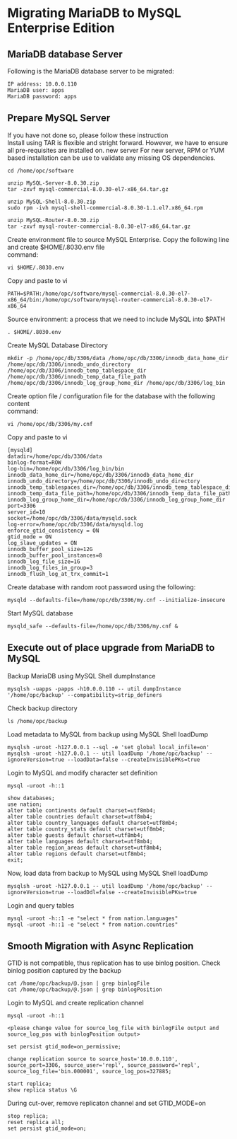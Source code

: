 # Migrating MariaDB to MySQL Enterprise Edition
## MariaDB database Server
Following is the MariaDB database server to be migrated:
```
IP address: 10.0.0.110
MariaDB user: apps
MariaDB password: apps
```
## Prepare MySQL Server
If you have not done so, please follow these instruction </br>
Install using TAR is flexible and stright forward. However, we have to ensure all pre-requisites are installed on. new server
For new server, RPM or YUM based installation can be use to validate any missing OS dependencies.
```
cd /home/opc/software

unzip MySQL-Server-8.0.30.zip
tar -zxvf mysql-commercial-8.0.30-el7-x86_64.tar.gz

unzip MySQL-Shell-8.0.30.zip
sudo rpm -ivh mysql-shell-commercial-8.0.30-1.1.el7.x86_64.rpm

unzip MySQL-Router-8.0.30.zip
tar -zxvf mysql-router-commercial-8.0.30-el7-x86_64.tar.gz
```
Create environment file to source MySQL Enterprise. Copy the following line and create $HOME/.8030.env file </br>
command: 
```
vi $HOME/.8030.env
```
Copy and paste to vi
```
PATH=$PATH:/home/opc/software/mysql-commercial-8.0.30-el7-x86_64/bin:/home/opc/software/mysql-router-commercial-8.0.30-el7-x86_64
```
Source environment: a process that we need to include MySQL into $PATH
```
. $HOME/.8030.env
```
Create MySQL Database Directory
```
mkdir -p /home/opc/db/3306/data /home/opc/db/3306/innodb_data_home_dir /home/opc/db/3306/innodb_undo_directory /home/opc/db/3306/innodb_temp_tablespace_dir /home/opc/db/3306/innodb_temp_data_file_path /home/opc/db/3306/innodb_log_group_home_dir /home/opc/db/3306/log_bin
```
Create option file / configuration file for the database with the following content </br>
command: 
```
vi /home/opc/db/3306/my.cnf
```
Copy and paste to vi
```
[mysqld]
datadir=/home/opc/db/3306/data
binlog-format=ROW
log-bin=/home/opc/db/3306/log_bin/bin
innodb_data_home_dir=/home/opc/db/3306/innodb_data_home_dir
innodb_undo_directory=/home/opc/db/3306/innodb_undo_directory
innodb_temp_tablespaces_dir=/home/opc/db/3306/innodb_temp_tablespace_dir 
innodb_temp_data_file_path=/home/opc/db/3306/innodb_temp_data_file_path/ibtmp1:12M:autoextend
innodb_log_group_home_dir=/home/opc/db/3306/innodb_log_group_home_dir
port=3306
server_id=10
socket=/home/opc/db/3306/data/mysqld.sock
log-error=/home/opc/db/3306/data/mysqld.log
enforce_gtid_consistency = ON
gtid_mode = ON
log_slave_updates = ON
innodb_buffer_pool_size=12G
innodb_buffer_pool_instances=8
innodb_log_file_size=1G
innodb_log_files_in_group=3
innodb_flush_log_at_trx_commit=1
```
Create database with random root password using the following:
```
mysqld --defaults-file=/home/opc/db/3306/my.cnf --initialize-insecure
```
Start MySQL database
```
mysqld_safe --defaults-file=/home/opc/db/3306/my.cnf &
```
## Execute out of place upgrade from MariaDB to MySQL
Backup MariaDB using MySQL Shell dumpInstance
```
mysqlsh -uapps -papps -h10.0.0.110 -- util dumpInstance '/home/opc/backup' --compatibility=strip_definers
```
Check backup directory
```
ls /home/opc/backup
```
Load metadata to MySQL from backup using MySQL Shell loadDump
```
mysqlsh -uroot -h127.0.0.1 --sql -e 'set global local_infile=on'
mysqlsh -uroot -h127.0.0.1 -- util loadDump '/home/opc/backup' --ignoreVersion=true --loadData=false --createInvisiblePKs=true 
```
Login to MySQL and modify character set definition
```
mysql -uroot -h::1

show databases;
use nation;
alter table continents default charset=utf8mb4;
alter table countries default charset=utf8mb4;
alter table country_languages default charset=utf8mb4;
alter table country_stats default charset=utf8mb4;
alter table guests default charset=utf8mb4;
alter table languages default charset=utf8mb4;
alter table region_areas default charset=utf8mb4;
alter table regions default charset=utf8mb4;
exit;
```
Now, load data from backup to MySQL using MySQL Shell loadDump
```
mysqlsh -uroot -h127.0.0.1 -- util loadDump '/home/opc/backup' --ignoreVersion=true --loadDdl=false --createInvisiblePKs=true
```
Login and query tables
```
mysql -uroot -h::1 -e "select * from nation.languages"
mysql -uroot -h::1 -e "select * from nation.countries"
```
## Smooth Migration with Async Replication
GTID is not compatible, thus replication has to use binlog position. Check binlog position captured by the backup
```
cat /home/opc/backup/@.json | grep binlogFile
cat /home/opc/backup/@.json | grep binlogPosition
```
Login to MySQL and create replication channel
```
mysql -uroot -h::1

<please change value for source_log_file with binlogFile output and source_log_pos with binlogPosition output>

set persist gtid_mode=on_permissive;

change replication source to source_host='10.0.0.110', source_port=3306, source_user='repl', source_password='repl', source_log_file='bin.000001', source_log_pos=327885;

start replica;
show replica status \G
```
During cut-over, remove replicaton channel and set GTID_MODE=on
```
stop replica;
reset replica all;
set persist gtid_mode=on;
``` 

